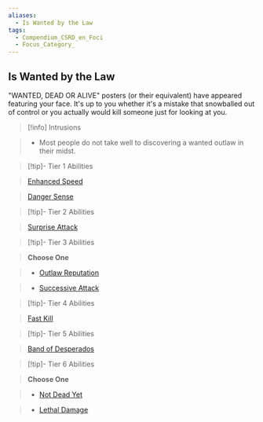 ```yaml
---
aliases:
  - Is Wanted by the Law
tags:
  - Compendium_CSRD_en_Foci
  - Focus_Category_
---
```

  
    
## Is Wanted by the Law    
"WANTED, DEAD OR ALIVE" posters (or their equivalent) have appeared featuring your face. It's up to you whether it's a mistake that snowballed out of control or you actually would kill someone just for looking at you.    
  
>[!info] Intrusions    
>- Most people do not take well to discovering a wanted outlaw in their midst.    
  
  
>[!tip]- Tier 1 Abilities    
> [Enhanced Speed](Enhanced-Speed.md)    
> [Danger Sense](Danger-Sense.md)    
  
  
>[!tip]- Tier 2 Abilities    
> [Surprise Attack](Surprise-Attack.md)    
  
  
>[!tip]- Tier 3 Abilities    
> **Choose One**    
>- [Outlaw Reputation](Outlaw-Reputation.md)    
>- [Successive Attack](Successive-Attack.md)    
  
  
>[!tip]- Tier 4 Abilities    
> [Fast Kill](Fast-Kill.md)    
  
  
>[!tip]- Tier 5 Abilities    
> [Band of Desperados](Band-of-Desperados.md)    
  
  
>[!tip]- Tier 6 Abilities    
> **Choose One**    
>- [Not Dead Yet](Not-Dead-Yet.md)    
>- [Lethal Damage](Lethal-Damage.md)
